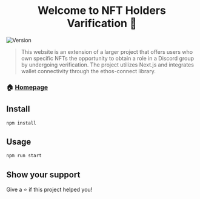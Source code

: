 <h1 align="center">Welcome to NFT Holders Varification 👋</h1>
<p>
  <img alt="Version" src="https://img.shields.io/badge/version-0.1.0-blue.svg?cacheSeconds=2592000" />
</p>

> This website is an extension of a larger project that offers users who own specific NFTs the opportunity to obtain a role in a Discord group by undergoing verification. The project utilizes Next.js and integrates wallet connectivity through the ethos-connect library.

### 🏠 [Homepage](https://holderbot.suiecosystem.top/)

## Install

```sh
npm install
```

## Usage

```sh
npm run start
```

## Show your support

Give a ⭐️ if this project helped you!
